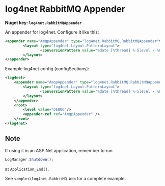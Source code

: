 # log4net RabbitMQ Appender

**Nuget key: `log4net.RabbitMQAppender`**

An appender for log4net. Configure it like this:

```xml
<appender name="AmqpAppender" type="log4net.RabbitMQ.RabbitMQAppender">
		<layout type="log4net.Layout.PatternLayout">
				<conversionPattern value="%date [%thread] %-5level - %message%newline" />
		</layout>
</appender>
```

Example log4net.config (configSections):

```xml
<log4net>
	<appender name="AmqpAppender" type="log4net.RabbitMQ.RabbitMQAppender">
		<layout type="log4net.Layout.PatternLayout">
				<conversionPattern value="%date [%thread] %-5level - %message%newline" />
		</layout>
	</appender>
	<root>
		<level value="DEBUG"/>
		<appender-ref ref="AmqpAppender" />
	</root>
</log4net>
```

## Note

If using it in an ASP.Net application, remember to run

```csharp
LogManager.Shutdown();
```

at `Application_End()`.

See `samples\log4net.RabbitMQ.Web` for a complete example.